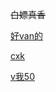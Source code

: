 ~~白嫖真香~~

[好van的](https://pingguo114514.github.io/rr)

[cxk](https://pingguo114514.github.io/cxk)

[v我50](https://pingguo114514.github.io/v50)
